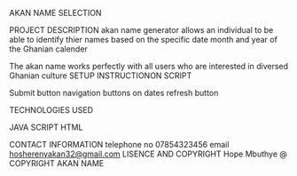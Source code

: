AKAN NAME SELECTION

PROJECT DESCRIPTION
akan name generator allows an individual to be able to identify thier names based on the specific date month and year of the Ghanian calender

The akan name works perfectly with all users who are interested in diversed Ghanian culture
SETUP INSTRUCTIONON SCRIPT

Submit button 
navigation buttons on dates 
refresh button

TECHNOLOGIES USED 

JAVA SCRIPT
HTML

CONTACT INFORMATION
telephone no 07854323456
email hosherenyakan32@gmail.com
LISENCE AND COPYRIGHT 
Hope Mbuthye @ COPYRIGHT AKAN NAME
